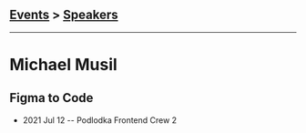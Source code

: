 ## [Events](../README.md) > [Speakers](../speakers.md)
---

# Michael Musil

## Figma to Code
- 2021 Jul 12 -- Podlodka Frontend Crew 2    

